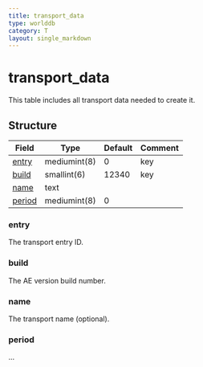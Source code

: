 ```yaml
---
title: transport_data
type: worlddb
category: T
layout: single_markdown
---
```


# transport_data
This table includes all transport data needed to create it. 

## Structure

Field             | Type         | Default | Comment
----------------- | ------------ | ------- | -------
[entry](#entry)   | mediumint(8) | 0       | key
[build](#build)   | smallint(6)  | 12340   | key
[name](#name)     | text         |         |        
[period](#period) | mediumint(8) | 0       |        

### entry

The transport entry ID.

### build

The AE version build number.

### name

The transport name (optional).

### period

...